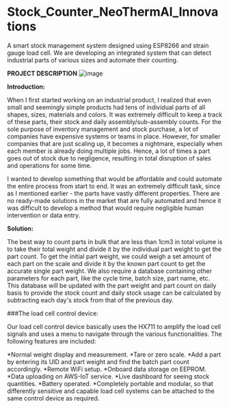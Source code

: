 # Stock_Counter_NeoThermAl_Innovations
A smart stock management system designed using ESP8266 and strain gauge load cell.
We are developing an integrated system that can detect industrial parts of various sizes and automate their counting. 

**PROJECT DESCRIPTION**
![image](https://user-images.githubusercontent.com/100292400/204848784-c56567b3-9ec2-409d-83b1-338fcadf99c5.png)

**Introduction:**

When I first started working on an industrial product, I realized that even small and seemingly simple products had tens of individual parts of all shapes, sizes, materials and colors. It was extremely difficult to keep a track of these parts, their stock and daily assembly/sub-assembly counts. For the sole purpose of inventory management and stock purchase, a lot of companies have expensive systems or teams in place. However, for smaller companies that are just scaling up, it becomes a nightmare, especially when each member is already doing multiple jobs. Hence, a lot of times a part goes out of stock due to negligence, resulting in total disruption of sales and operations for some time.

I wanted to develop something that would be affordable and could automate the entire process from start to end. It was an extremely difficult task, since as I mentioned earlier - the parts have vastly different properties. There are no ready-made solutions in the market that are fully automated and hence it was difficult to develop a method that would require negligible human intervention or data entry.

**Solution:**

The best way to count parts in bulk that are less than 1cm3 in total volume is to take their total weight and divide it by the individual part weight to get the part count. To get the initial part weight, we could weigh a set amount of each part on the scale and divide it by the known part count to get the accurate single part weight.
We also require a database containing other parameters for each part, like the cycle time, batch size, part name, etc. This database will be updated with the part weight and part count on daily basis to provide the stock count and daily stock usage can be calculated by subtracting each day's stock from that of the previous day.
 

###The load cell control device:

Our load cell control device basically uses the HX711 to amplify the load cell signals and uses a menu to navigate through the various functionalities. The following features are included:

*Normal weight display and measurement.
*Tare or zero scale.
*Add a part by entering its UID and part weight and find the batch part count accordingly.
*Remote WiFi setup.
*Onboard data storage on EEPROM.
*Data uploading on AWS-IoT service.
*Live dashboard for seeing stock quantities.
*Battery operated.
*Completely portable and modular, so that differently sensitive and capable load cell systems can be attached to the same control device as required.
